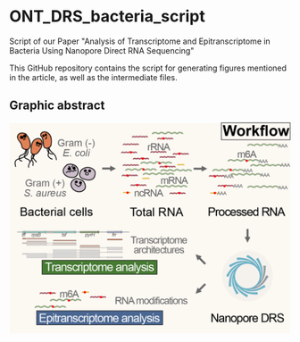 # ONT_DRS_bacteria_script
Script of our Paper "Analysis of Transcriptome and Epitranscriptome in Bacteria  Using Nanopore Direct RNA Sequencing"


This GitHub repository contains the script for generating figures mentioned 
in the article, as well as the intermediate files.

## Graphic abstract

![Graphic_abstract](Graphic_abstract.png)